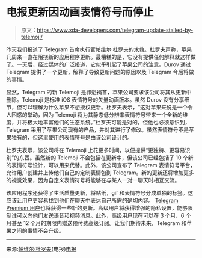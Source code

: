 # 电报更新因动画表情符号而停止

> 原文：<https://www.xda-developers.com/telegram-update-stalled-by-telemoji/>

昨天我们报道了 Telegram 首席执行官帕维尔·杜罗夫的[求救](https://www.xda-developers.com/telegram-app-update-stuck-for-weeks/)。杜罗夫声称，苹果几周来一直在阻挠新的应用程序更新。最糟糕的是，它没有提供任何解释就这样做了。一天后，经过媒体的广泛报道，它似乎引起了苹果公司的注意。Durov 通过 Telegram 提供了一个更新，解释了导致更新问题的原因以及 Telegram 今后将做的事情。

显然，Telegram 的新 Telemoji 是罪魁祸首，苹果公司要求该公司将其从更新中删除。Telemoji 是标准 iOS 表情符号的矢量动画版本。虽然 Durov 没有分享细节，但可以理解为什么苹果不想授权更新。杜罗夫表示，“这对苹果来说是一个令人困惑的举动，因为 Telemoji 将为其静态低分辨率表情符号带来一个全新的维度，并将极大地丰富他们的生态系统。”杜罗夫可能是对的，但他也必须意识到，Telegram 采用了苹果公司现有的产品，并对其进行了修改。虽然表情符号不是苹果独有的，但这里使用的表情符号是由该公司设计的。

杜罗夫表示，该公司将在 Telemoji 上花更多时间，以便提供“更独特、更容易识别”的东西。虽然新的 Telemoji 不会包括在更新中，但该公司已经包括了 10 个新的表情符号设计，可以用来代替。此外，该公司宣布了 Telegram 表情符号平台，允许用户创建并上传他们自己的定制表情包到 Telegram。新的更新还将增加更多的视觉效果，因为自定义表情符号将能够在与某人一对一聊天时相互交流。

该应用程序还获得了生活质量更新，将贴纸，gif 和表情符号分成单独的标签。这应该让用户更容易找到他们在聊天中表达自己所需的确切内容。 [Telegram Premium 用户](https://www.xda-developers.com/telegram-launches-premium/)也将获得一些新的更新。高级用户将获得增强的隐私设置，能够限制谁可以向他们发送语音和视频消息。此外，高级用户现在可以在 3 个月、6 个月甚至 12 个月的期限内赠送预付费高级订阅。让我们期待未来，Telegram 和苹果之间的事情不会升级。

* * *

来源:[帕维尔·杜罗夫](https://t.me/durov/191)(电报)[电报](https://telegram.org/blog/custom-emoji)
